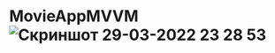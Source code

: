# MovieAppMVVM![Скриншот 29-03-2022 23 28 53](https://user-images.githubusercontent.com/95398817/160670760-92e2ec41-8372-4ec2-9d8d-e7e44fe48092.png)
